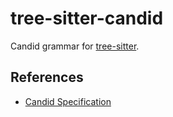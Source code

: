 # tree-sitter-candid

Candid grammar for [tree-sitter](https://github.com/tree-sitter/tree-sitter).

## References

- [Candid Specification](https://github.com/dfinity/candid/blob/master/spec/Candid.md)
